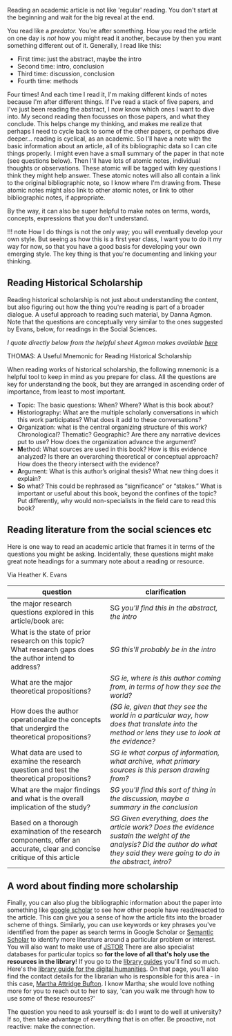 

Reading an academic article is not like 'regular' reading. You don't start at the beginning and wait for the big reveal at the end.

You read like a *predator.* You're after something. How you read the article on one day is *not* how you might read it another, because by then you want something different out of it. Generally, I read like this:

+ First time: just the abstract, maybe the intro
+ Second time: intro, conclusion
+ Third time: discussion, conclusion
+ Fourth time: methods

Four times! And each time I read it, I'm making different kinds of notes because I'm after different things. If I've read a stack of five papers, and I've just been reading the abstract, I now know which ones I want to dive into. My second reading then focusses on those papers, and what they conclude. This helps change my thinking, and makes me realize that perhaps I need to cycle back to some of the other papers, or perhaps dive deeper... reading is cyclical, as an academic. So I'll have a note with the basic information about an article, all of its bibliographic data so I can cite things properly. I might even have a small summary of the paper in that note (see questions below). Then I'll have lots of atomic notes, individual thoughts or observations. These atomic will be tagged with key questions I think they might help answer. These atomic notes will also all contain a link to the original bibliographic note, so I know where I'm drawing from. These atomic notes might also link to other atomic notes, or link to other bibliographic notes, if appropriate.

By the way, it can also be super helpful to make notes on terms, words, concepts, expressions that you don't understand.

!!! note
	How I do things is not the only way; you will eventually develop your own style. But seeing as how this is a first year class, I want you to do it my way for now, so that you have a good basis for developing your own emerging style. The key thing is that you're documenting and linking your thinking.


## Reading Historical Scholarship

Reading historical scholarship is not just about understanding the content, but also figuring out how the thing you're reading is part of a broader dialogue. A useful approach to reading such material, by Danna Agmon. Note that the questions are conceptually very similar to the ones suggested by Evans, below, for readings in the Social Sciences.

_I quote directly below from the helpful sheet Agmon makes available [here](https://drive.google.com/file/d/1hunJKCBwzELxmZJb2oaM1W5aGqorasZQ/view)_

THOMAS: A Useful Mnemonic for Reading Historical Scholarship

When reading works of historical scholarship, the following mnemonic is a helpful
tool to keep in mind as you prepare for class. All the questions are key for
understanding the book, but they are arranged in ascending order of importance,
from least to most important.

+ **T**opic: The basic questions: When? Where? What is this book about?
+ **H**istoriography: What are the multiple scholarly conversations in which this work
participates? What does it add to these conversations?
+ **O**rganization: what is the central organizing structure of this work? Chronological?
Thematic? Geographic? Are there any narrative devices put to use? How does the
organization advance the argument?
+ **M**ethod: What sources are used in this book? How is this evidence analyzed? Is
there an overarching theoretical or conceptual approach? How does the theory
intersect with the evidence?
+ **A**rgument: What is this author’s original thesis? What new thing does it explain?
+ **S**o what? This could be rephrased as “significance” or “stakes.” What is important or
useful about this book, beyond the confines of the topic? Put differently, why would
non-specialists in the field care to read this book?

## Reading literature from the social sciences etc

Here is one way to read an academic article that frames it in terms of the questions you might be asking. Incidentally, these questions might make great note headings for a summary note about a reading or resource. 

Via Heather K. Evans

| question       | clarification    | 
|--------------|-----------|
| the major research questions explored in this article/book are: | SG _you'll find this in the abstract, the intro_     |
|  What is the state of prior research on this topic? What research gaps does the author intend to address?     | _SG this'll probably be in the intro_ |
|What are the major theoretical propositions? | _SG ie, where is this author coming from, in terms of how they see the world?_ |
|How does the author operationalize the concepts that undergird the theoretical propositions? | _(SG ie, given that they see the world in a particular way, how does that translate into the method or lens they use to look at the evidence?_ |
|What data are used to examine the research question and test the theoretical propositions? |  _SG ie what corpus of information, what archive, what primary sources is this person drawing from?_ |
|What are the major findings and what is the overall implication of the study?| _SG you'll find this sort of thing in the discussion, maybe a summary in the conclusion_|
|Based on a thorough examination of the research components, offer an accurate, clear and concise critique of this article| _SG Given everything, does the article work? Does the evidence sustain the weight of the analysis? Did the author do what they said they were going to do in the abstract, intro?_|


## A word about finding more scholarship
Finally, you can also plug the bibliographic information about the paper into something like [google scholar](https://scholar.google.com) to see how other people have read/reacted to the article. This can give you a sense of how the article fits into the broader scheme of things. Similarly, you can use keywords or key phrases you've identified from the paper as search terms in Google Scholar or [Semantic Scholar](https://www.semanticscholar.org) to identify more literature around a particular problem or interest. You will also want to make use of [JSTOR](https://jstor.org) There are also specialist databases for particular topics so **for the love of all that's holy use the resources in the library**! If you go to the [library guides](https://library.carleton.ca/guides) you'll find so much. Here's the [library guide for the digital humanities](https://library.carleton.ca/guides/subject/digital-humanities). On that page, you'll also find the contact details for the librarian who is responsible for this area - in this case, [Martha Attridge Bufton](https://library.carleton.ca/contact/staff-directory/martha-attridge-bufton). I know Martha; she would love nothing more for you to reach out to her to say, 'can you walk me through how to use some of these resources?'

The question you need to ask yourself is: do I want to do well at university? If so, then take advantage of everything that is on offer. Be proactive, not reactive: make the connection.